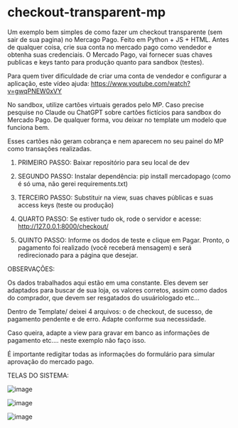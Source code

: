 # checkout-transparent-mp

Um exemplo bem simples de como fazer um checkout transparente (sem sair de sua pagina) no Mercago Pago. Feito em Python + JS + HTML.
Antes de qualquer coisa, crie sua conta no mercado pago como vendedor e obtenha suas credenciais.
O Mercado Pago, vai fornecer suas chaves publicas e keys tanto para produção quanto para sandbox (testes).

Para quem tiver dificuldade de criar uma conta de vendedor e configurar a aplicação, este vídeo ajuda:
https://www.youtube.com/watch?v=gwqPNEW0xVY

No sandbox, utilize cartões virtuais gerados pelo MP. Caso precise pesquise no Claude ou ChatGPT sobre cartões fictícios para sandbox do Mercado Pago.
De qualquer forma, vou deixar no template um modelo que funciona bem.

Esses cartões não geram cobrança e nem aparecem no seu painel do MP como transações realizadas.

1) PRIMEIRO PASSO:
   Baixar repositório para seu local de dev

2) SEGUNDO PASSO:
   Instalar dependência: pip install mercadopago (como é só uma, não gerei requirements.txt)

3) TERCEIRO PASSO:
   Substituir na view, suas chaves públicas e suas access keys (teste ou produção)

4) QUARTO PASSO:
   Se estiver tudo ok, rode o servidor e acesse: http://127.0.0.1:8000/checkout/

5) QUINTO PASSO:
   Informe os dodos de teste e clique em Pagar. Pronto, o pagamento foi realizado (você receberá mensagem) e será redirecionado para a página que desejar.

OBSERVAÇÕES:

Os dados trabalhados aqui estão em uma constante. Eles devem ser adaptados para buscar de sua loja, os valores corretos, assim como dados do comprador, que devem ser resgatados do usuáriologado etc...

Dentro de Template/ deixei 4 arquivos: o de checkout, de sucesso, de pagamento pendente e de erro. Adapte conforme sua necessidade.

Caso queira, adapte a view para gravar em banco as informações de pagamento etc.... neste exemplo não faço isso.

É importante redigitar todas as informações do formulário para simular aprovação do mercado pago.

TELAS DO SISTEMA:

![image](https://github.com/user-attachments/assets/abc3ab94-0782-47bb-8a61-57bd5224e1e5)

![image](https://github.com/user-attachments/assets/6e45d214-b4cd-49f3-9e51-3fe1db9fa83f)

![image](https://github.com/user-attachments/assets/a1afecb9-adee-4fc3-9b8f-cd537deaeafd)

